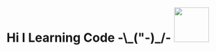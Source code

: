 <h1>Hi I Learning Code -\_("-)_/- <img src="https://e7.pngegg.com/pngimages/519/64/png-clipart-black-laptop-computer-illustration-computer-programming-web-development-computer-software-programming-language-theme-coder-electronics-gadget.png" width="80px"</h1>
